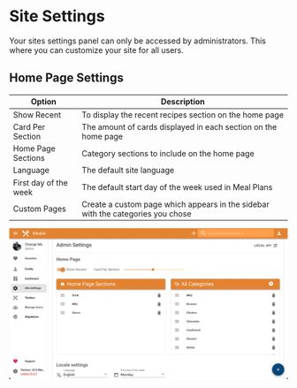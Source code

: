# Site Settings 
Your sites settings panel can only be accessed by administrators. This where you can customize your site for all users.

## Home Page Settings
| Option             | Description                                                    |
| ------------------ | -------------------------------------------------------------- | 
| Show Recent        | To display the recent recipes section on the home page         |
| Card Per Section   | The amount of cards displayed in each section on the home page |
| Home Page Sections | Category sections to include on the home page                  |
| Language           | The default site language                                      |
| First day of the week | The default start day of the week used in Meal Plans        |
| Custom Pages | Create a custom page which appears in the sidebar with the categories you chose       |

![Site Settings Image](../../assets/img/site-settings.webp)





